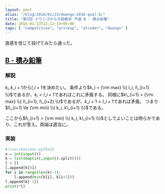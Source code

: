 ```yaml
---
layout: post
alias: "/blog/2016/01/23/dwango-2016-qual-b/"
title: "第2回 ドワンゴからの挑戦状 予選 B - 積み鉛筆"
date: 2016-01-23T22:12:13+09:00
tags: [ "competitive", "writeup", "atcoder", "dwango" ]
---
```


直感を信じて投げてみたら通った。

## [B - 積み鉛筆](https://beta.atcoder.jp/contests/dwango2016-prelims/tasks/dwango2016qual_b)

### 解説

$k_i, k\_{i+1}$から$l\_{i+1}$を決めたい。
条件より$k_i = {\rm max} \\{ l_i, l\_{i+1} \\}$であるが、$k_i \lt l\_{i+1}$であればこれに矛盾する。
同様に$k\_{i+1} = {\rm max} \\{ l\_{i+1}, l\_{i+2} \\}$であるが、$k\_{i+1} \lt l\_{i+1}$であれば矛盾。
つまり$l\_{i+1} \le {\rm min} \\{ k_i, k\_{i+1} \\}$である。

ここから$l\_{i+1} = {\rm min} \\{ k_i, k\_{i+1} \\}$としてよいことは明らかであり、これが答え。両端は適当に。

### 実装

``` python
#!/usr/bin/env python3
n = int(input())
k = list(map(int,input().split()))
l = []
l.append(k[0])
for i in range(len(k)-1):
    l.append(min(k[i], k[i+1]))
l.append(k[-1])
print(*l)
```
